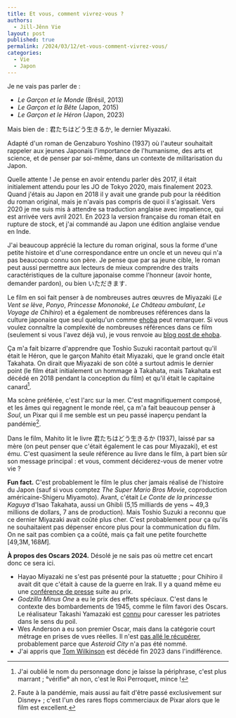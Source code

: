 ```yaml
---
title: Et vous, comment vivrez-vous ?
authors:
  - Jill-Jênn Vie
layout: post
published: true
permalink: /2024/03/12/et-vous-comment-vivrez-vous/
categories:
  - Vie
  - Japon
---
```


Je ne vais pas parler de :

- *Le Garçon et le Monde* (Brésil, 2013)
- *Le Garçon et la Bête* (Japon, 2015)
- *Le Garçon et le Héron* (Japon, 2023)

Mais bien de : 君たちはどう生きるか, le dernier Miyazaki.

Adapté d'un roman de Genzaburo Yoshino (1937) où l'auteur souhaitait rappeler aux jeunes Japonais l'importance de l'humanisme, des arts et science, et de penser par soi-même, dans un contexte de militarisation du Japon.

Quelle attente ! Je pense en avoir entendu parler dès 2017, il était initialement attendu pour les JO de Tokyo 2020, mais finalement 2023. Quand j'étais au Japon en 2018 il y avait une grande pub pour la réédition du roman original, mais je n'avais pas compris de quoi il s'agissait. Vers 2020 je me suis mis à attendre sa traduction anglaise avec impatience, qui est arrivée vers avril 2021. En 2023 la version française du roman était en rupture de stock, et j'ai commandé au Japon une édition anglaise vendue en Inde.

J'ai beaucoup apprécié la lecture du roman original, sous la forme d'une petite histoire et d'une correspondance entre un oncle et un neveu qui n'a pas beaucoup connu son père. Je pense que par sa jeune cible, le roman peut aussi permettre aux lecteurs de mieux comprendre des traits caractéristiques de la culture japonaise comme l'honneur (avoir honte, demander pardon), ou bien いただきます.

Le film en soi fait penser à de nombreuses autres œuvres de Miyazaki (*Le Vent se lève*, *Ponyo*, *Princesse Mononoké*, *Le Château ambulant*, *Le Voyage de Chihiro*) et a également de nombreuses références dans la culture japonaise que seul quelqu'un comme [ehoba](https://ehoba.hatenablog.com/entry/2023/09/16/141348) peut remarquer. Si vous voulez connaître la complexité de nombreuses références dans ce film (seulement si vous l'avez déjà vu), je vous renvoie au [blog post de ehoba](https://ehoba.hatenablog.com/entry/2023/09/16/141348).

Ça m'a fait bizarre d'apprendre que Toshio Suzuki racontait partout qu'il était le Héron, que le garçon Mahito était Miyazaki, que le grand oncle était Takahata. On dirait que Miyazaki de son côté a surtout admis le dernier point (le film était initialement un hommage à Takahata, mais Takahata est décédé en 2018 pendant la conception du film) et qu'il était le capitaine canard[^1].

 [^1]: J'ai oublié le nom du personnage donc je laisse la périphrase, c'est plus marrant ; °vérifie° ah non, c'est le Roi Perroquet, mince !

Ma scène préférée, c'est l'arc sur la mer. C'est magnifiquement composé, et les âmes qui regagnent le monde réel, ça m'a fait beaucoup penser à *Soul*, un Pixar qui il me semble est un peu passé inaperçu pendant la pandémie[^2]. 

 [^2]: Faute à la pandémie, mais aussi au fait d'être passé exclusivement sur Disney+ ; c'est l'un des rares flops commerciaux de Pixar alors que le film est excellent.

Dans le film, Mahito lit le livre 君たちはどう生きるか (1937), laissé par sa mère (on peut penser que c'était également le cas pour Miyazaki), et est ému. C'est quasiment la seule référence au livre dans le film, à part bien sûr son message principal : et vous, comment déciderez-vous de mener votre vie ?

**Fun fact.** C'est probablement le film le plus cher jamais réalisé de l'histoire du Japon (sauf si vous comptez *The Super Mario Bros Movie*, coproduction américaine-Shigeru Miyamoto). Avant, c'était *Le Conte de la princesse Kaguya* d'Isao Takahata, aussi un Ghibli (5,15 milliards de yens ~ 49,3 millions de dollars, 7 ans de production). Mais Toshio Suzuki a reconnu que ce dernier Miyazaki avait coûté plus cher. C'est probablement pour ça qu'ils ne souhaitaient pas dépenser encore plus pour la communication du film. On ne sait pas combien ça a coûté, mais ça fait une petite fourchette [49,3M$, 168M$].

**À propos des Oscars 2024.** Désolé je ne sais pas où mettre cet encart donc ce sera ici.

- Hayao Miyazaki ne s'est pas présenté pour la statuette ; pour Chihiro il avait dit que c'était à cause de la guerre en Irak. Il y a quand même eu une [conférence de presse](https://www.youtube.com/watch?v=hvAe9rWaSpY) suite au prix.
- *Godzilla Minus One* a eu le prix des effets spéciaux. C'est dans le contexte des bombardements de 1945, comme le film favori des Oscars. Le réalisateur Takashi Yamazaki est [connu](https://medium.com/@WordsMaybe/godzilla-minus-one-is-held-back-by-misguided-and-troubling-nostalgia-889675faf601) pour caresser les patriotes dans le sens du poil.
- Wes Anderson a eu son premier Oscar, mais dans la catégorie court métrage en prises de vues réelles. Il n'est [pas allé le récupérer](https://decider.com/2024/03/10/why-did-wes-anderson-skip-the-oscars-2024-henry-sugar-director-snubs-oscars-despite-win/), probablement parce que *Asteroid City* n'a pas été nommé.
- J'ai appris que [Tom Wilkinson](https://en.wikipedia.org/wiki/Tom_Wilkinson) est décédé fin 2023 dans l'indifférence.
